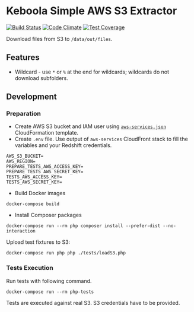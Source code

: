 # Keboola Simple AWS S3 Extractor
 
[![Build Status](https://travis-ci.org/keboola/s3-extractor.svg?branch=master)](https://travis-ci.org/keboola/s3-extractor) [![Code Climate](https://codeclimate.com/github/keboola/s3-extractor/badges/gpa.svg)](https://codeclimate.com/github/keboola/s3-extractor) [![Test Coverage](https://codeclimate.com/github/keboola/s3-extractor/badges/coverage.svg)](https://codeclimate.com/github/keboola/s3-extractor)

Download files from S3 to `/data/out/files`. 

## Features
- Wildcard - use `*` or `%` at the end for wildcards; wildcards do not download subfolders.

## Development

### Preparation

- Create AWS S3 bucket and IAM user using [`aws-services.json`](./aws-services.json) CloudFormation template.
- Create `.env` file. Use output of `aws-services` CloudFront stack to fill the variables and your Redshift credentials.
```
AWS_S3_BUCKET=
AWS_REGION=
PREPARE_TESTS_AWS_ACCESS_KEY=
PREPARE_TESTS_AWS_SECRET_KEY=
TESTS_AWS_ACCESS_KEY=
TESTS_AWS_SECRET_KEY=
```

- Build Docker images
```
docker-compose build
```

- Install Composer packages

```
docker-compose run --rm php composer install --prefer-dist --no-interaction
```

Upload test fixtures to S3:
```
docker-compose run php php ./tests/loadS3.php
```

### Tests Execution
Run tests with following command.

```
docker-compose run --rm php-tests
```

Tests are executed against real S3. S3 credentials have to be provided.
